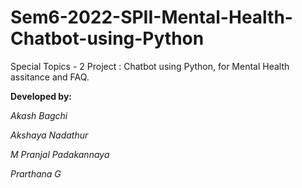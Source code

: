 # Sem6-2022-SPII-Mental-Health-Chatbot-using-Python
Special Topics - 2 Project : Chatbot using Python, for Mental Health assitance and FAQ.

**Developed by:**

_Akash Bagchi_

_Akshaya Nadathur_

_M Pranjal Padakannaya_

_Prarthana G_
